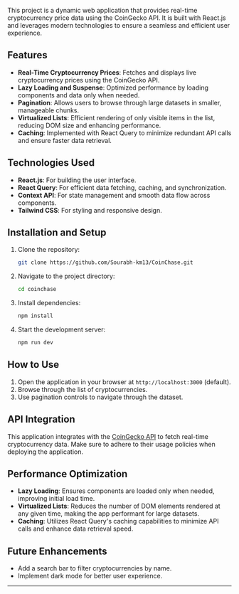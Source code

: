 This project is a dynamic web application that provides real-time cryptocurrency price data using the CoinGecko API. It is built with React.js and leverages modern technologies to ensure a seamless and efficient user experience.

## Features

- **Real-Time Cryptocurrency Prices**: Fetches and displays live cryptocurrency prices using the CoinGecko API.
- **Lazy Loading and Suspense**: Optimized performance by loading components and data only when needed.
- **Pagination**: Allows users to browse through large datasets in smaller, manageable chunks.
- **Virtualized Lists**: Efficient rendering of only visible items in the list, reducing DOM size and enhancing performance.
- **Caching**: Implemented with React Query to minimize redundant API calls and ensure faster data retrieval.

## Technologies Used

- **React.js**: For building the user interface.
- **React Query**: For efficient data fetching, caching, and synchronization.
- **Context API**: For state management and smooth data flow across components.
- **Tailwind CSS**: For styling and responsive design.

## Installation and Setup

1. Clone the repository:
   ```bash
   git clone https://github.com/Sourabh-km13/CoinChase.git
   ```
2. Navigate to the project directory:
   ```bash
   cd coinchase
   ```
3. Install dependencies:
   ```bash
   npm install
   ```
4. Start the development server:
   ```bash
   npm run dev
   ```

## How to Use

1. Open the application in your browser at `http://localhost:3000` (default).
2. Browse through the list of cryptocurrencies.
3. Use pagination controls to navigate through the dataset.

## API Integration

This application integrates with the [CoinGecko API](https://www.coingecko.com/en/api) to fetch real-time cryptocurrency data. Make sure to adhere to their usage policies when deploying the application.

## Performance Optimization

- **Lazy Loading**: Ensures components are loaded only when needed, improving initial load time.
- **Virtualized Lists**: Reduces the number of DOM elements rendered at any given time, making the app performant for large datasets.
- **Caching**: Utilizes React Query's caching capabilities to minimize API calls and enhance data retrieval speed.

## Future Enhancements

- Add a search bar to filter cryptocurrencies by name.
- Implement dark mode for better user experience.
---

